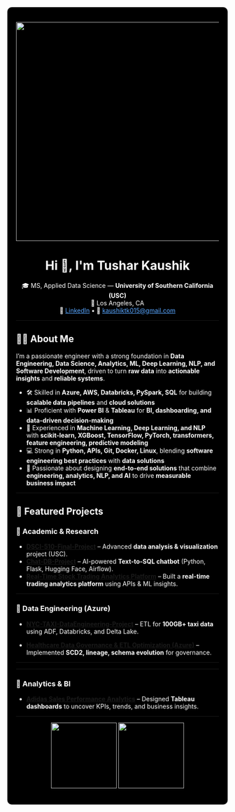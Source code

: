<div style="background-color:black; color:white; padding:20px; border-radius:10px;">

<!-- Animated GIF -->
<p align="center">
  <img src="https://camo.githubusercontent.com/48d30aafc86131bcb77c8085cea9ea944c74ae4f6026127eb5be2d7bae8f285b/68747470733a2f2f6d69726f2e6d656469756d2e636f6d2f76322f726573697a653a6669743a3637392f312a7a566e574a7479474f585f6b5549446d3663634366512e676966" width="500"/>
</p>

<h1 align="center" style="color:white;">Hi 👋, I'm Tushar Kaushik</h1>

<p align="center" style="color:white;">
🎓 MS, Applied Data Science — <b>University of Southern California (USC)</b><br/>
📍 Los Angeles, CA<br/>
🔗 <a href="https://www.linkedin.com/in/tushar-kaushik-493a8115a/" style="color:#58a6ff;">LinkedIn</a> • 
📧 <a href="mailto:kaushiktk015@gmail.com" style="color:#58a6ff;">kaushiktk015@gmail.com</a>
</p>

---

## 👨‍💻 About Me  

I’m a passionate engineer with a strong foundation in **Data Engineering, Data Science, Analytics, ML, Deep Learning, NLP, and Software Development**, driven to turn **raw data** into **actionable insights** and **reliable systems**.  

- 🛠 Skilled in **Azure, AWS, Databricks, PySpark, SQL** for building **scalable data pipelines** and **cloud solutions**  
- 📊 Proficient with **Power BI** & **Tableau** for **BI, dashboarding, and data-driven decision-making**  
- 🤖 Experienced in **Machine Learning, Deep Learning, and NLP** with **scikit-learn, XGBoost, TensorFlow, PyTorch, transformers, feature engineering, predictive modeling**  
- 💻 Strong in **Python, APIs, Git, Docker, Linux**, blending **software engineering best practices** with **data solutions**  
- 🚀 Passionate about designing **end-to-end solutions** that combine **engineering, analytics, NLP, and AI** to drive **measurable business impact**  

---

## 📌 Featured Projects  

### 🔹 Academic & Research  
- [**DSCI-510-Final-Project**](https://github.com/tkaushik015/DSCI-510-Final-Project) – Advanced **data analysis & visualization** project (USC).  
- [**Chat-DB-Project**](https://github.com/tkaushik015/Chat-DB-Project-main) – AI-powered **Text-to-SQL chatbot** (Python, Flask, Hugging Face, Airflow).  
- [**Real-Time Stock Trading Analytics Platform**](https://github.com/tkaushik015/Real-Time-Stock-Trading-Analytics-Platform) – Built a **real-time trading analytics platform** using APIs & ML insights.  

---

### 🔹 Data Engineering (Azure)  
- [**NYC-TAXI-DataEngineering-Project**](https://github.com/tkaushik015/NYC-TAXi-DataEngineering-Project) – ETL for **100GB+ taxi data** using ADF, Databricks, and Delta Lake.  

- [**Healthcare Data Governance & ETL Optimization (Azure)**](https://github.com/tkaushik015/Healthcare-Data-Governance-and-ETL-Optimization-Using-Azure) – Implemented **SCD2, lineage, schema evolution** for governance.  

---



---

### 🔹 Analytics & BI  
- [**Adidas Sales Performance Analytics**](https://github.com/tkaushik015/Adidas-Sales-Performance-Analytics-Insights-Driven-Decision-Making-with-Tableau) – Designed **Tableau dashboards** to uncover KPIs, trends, and business insights.  

---

<p align="center">
<img src="https://github-readme-stats.vercel.app/api?username=tkaushik015&show_icons=true&theme=radical" height="150"/> 
<img src="https://github-readme-stats.vercel.app/api/top-langs/?username=tkaushik015&layout=compact&theme=radical" height="150"/>
</p>

</div>

